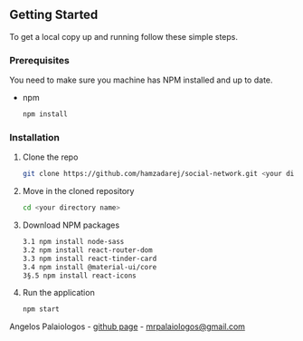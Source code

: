 ## Getting Started

To get a local copy up and running follow these simple steps.

### Prerequisites

You need to make sure you machine has NPM installed and up to date.

- npm
  ```sh
  npm install
  ```

### Installation

1. Clone the repo
   ```sh
   git clone https://github.com/hamzadarej/social-network.git <your directory name>
   ```
2. Move in the cloned repository
   ```sh
   cd <your directory name>
   ```
3. Download NPM packages
   ```sh
   3.1 npm install node-sass
   3.2 npm install react-router-dom
   3.3 npm install react-tinder-card
   3.4 npm install @material-ui/core
   3§.5 npm install react-icons
   ```
4. Run the application
   ```sh
   npm start
   ```

Angelos Palaiologos - [github page](https://github.com/AngelosPa) - mrpalaiologos@gmail.com
